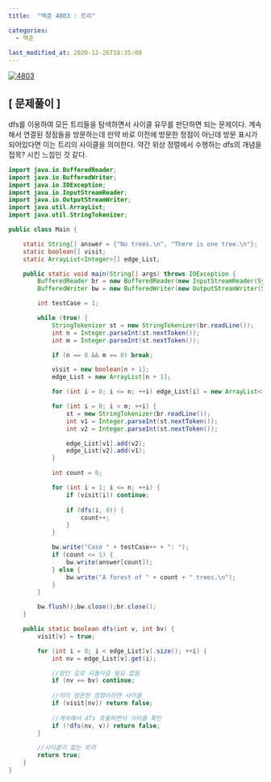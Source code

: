 ```yaml
---
title:  "백준 4803 : 트리"

categories:
  - 백준
  
last_modified_at: 2020-12-26T18:35:00
---
```


[![4803](https://user-images.githubusercontent.com/53072057/103145498-493bb300-477f-11eb-8bdc-c3a93af0640a.JPG)](https://www.acmicpc.net/problem/4803)  

<h2>[ 문제풀이 ]</h2>  
dfs를 이용하여 모든 트리들을 탐색하면서 사이클 유무를 판단하면 되는 문제이다. 계속해서 연결된 정점들을 방문하는데 만약 바로 이전에 방문한 정점이 아닌데 방문 표시가 되어있다면 이는 트리의 사이클을 의미한다. 약간 위상 정렬에서 수행하는 dfs의 개념을 접목? 시킨 느낌인 것 같다.  
 
```java
import java.io.BufferedReader;
import java.io.BufferedWriter;
import java.io.IOException;
import java.io.InputStreamReader;
import java.io.OutputStreamWriter;
import java.util.ArrayList;
import java.util.StringTokenizer;

public class Main {

	static String[] answer = {"No trees.\n", "There is one tree.\n"};
	static boolean[] visit;
	static ArrayList<Integer>[] edge_List;

	public static void main(String[] args) throws IOException {
		BufferedReader br = new BufferedReader(new InputStreamReader(System.in));
		BufferedWriter bw = new BufferedWriter(new OutputStreamWriter(System.out));

		int testCase = 1;

		while (true) {
			StringTokenizer st = new StringTokenizer(br.readLine());
			int n = Integer.parseInt(st.nextToken());
			int m = Integer.parseInt(st.nextToken());

			if (n == 0 && m == 0) break;

			visit = new boolean[n + 1];
			edge_List = new ArrayList[n + 1];

			for (int i = 0; i <= n; ++i) edge_List[i] = new ArrayList<>();

			for (int i = 0; i < m; ++i) {
				st = new StringTokenizer(br.readLine());
				int v1 = Integer.parseInt(st.nextToken());
				int v2 = Integer.parseInt(st.nextToken());

				edge_List[v1].add(v2);
				edge_List[v2].add(v1);
			}

			int count = 0;

			for (int i = 1; i <= n; ++i) {
				if (visit[i]) continue;
				
				if (dfs(i, 0)) {
					count++;
				}
			}

			bw.write("Case " + testCase++ + ": ");
			if (count <= 1) {
				bw.write(answer[count]);
			} else {
				bw.write("A forest of " + count + " trees.\n");
			}		
		}

		bw.flush();bw.close();br.close();
	}

	public static boolean dfs(int v, int bv) {
		visit[v] = true;

		for (int i = 0; i < edge_List[v].size(); ++i) {
			int nv = edge_List[v].get(i);

			//왔던 길로 되돌아갈 필요 없음
			if (nv == bv) continue;
			
			//이미 방문한 정점이라면 사이클
			if (visit[nv]) return false;
			
			//계속해서 dfs 호출하면서 사이클 확인
			if (!dfs(nv, v)) return false;
		}

		//사이클이 없는 트리
		return true;
	}
}
```